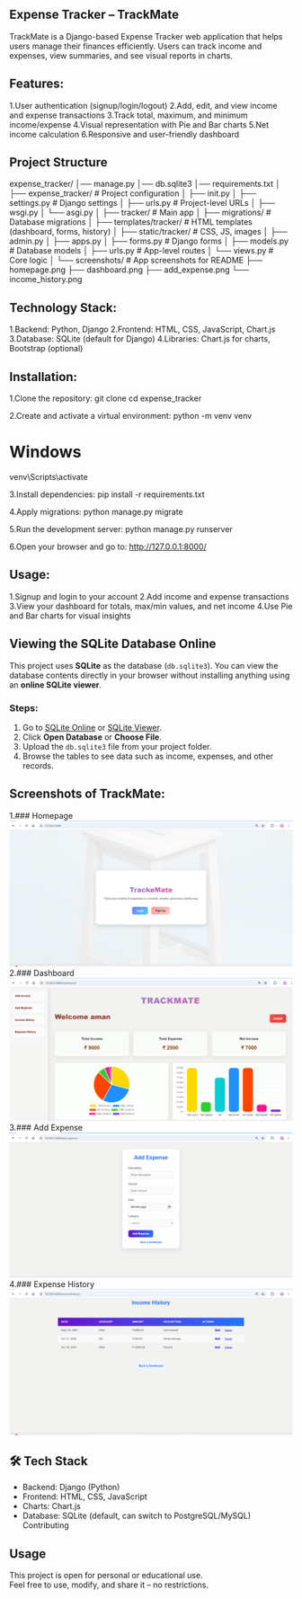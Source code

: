 ## Expense Tracker – TrackMate

TrackMate is a Django-based Expense Tracker web application that helps users manage their finances efficiently. Users can track income and expenses, view summaries, and see visual reports in charts.

## Features:

1.User authentication (signup/login/logout)
2.Add, edit, and view income and expense transactions
3.Track total, maximum, and minimum income/expense
4.Visual representation with Pie and Bar charts
5.Net income calculation
6.Responsive and user-friendly dashboard

## Project Structure

expense_tracker/
│── manage.py
│── db.sqlite3
│── requirements.txt
│
├── expense_tracker/ # Project configuration
│ ├── init.py
│ ├── settings.py # Django settings
│ ├── urls.py # Project-level URLs
│ ├── wsgi.py
│ └── asgi.py
│
├── tracker/ # Main app
│ ├── migrations/ # Database migrations
│ ├── templates/tracker/ # HTML templates (dashboard, forms, history)
│ ├── static/tracker/ # CSS, JS, images
│ ├── admin.py
│ ├── apps.py
│ ├── forms.py # Django forms
│ ├── models.py # Database models
│ ├── urls.py # App-level routes
│ └── views.py # Core logic
│
└── screenshots/ # App screenshots for README
├── homepage.png
├── dashboard.png
├── add_expense.png
└── income_history.png

## Technology Stack:

1.Backend: Python, Django
2.Frontend: HTML, CSS, JavaScript, Chart.js
3.Database: SQLite (default for Django)
4.Libraries: Chart.js for charts, Bootstrap (optional)

## Installation:

1.Clone the repository:
git clone <your-repo-link>
cd expense_tracker

2.Create and activate a virtual environment:
python -m venv venv

# Windows
venv\Scripts\activate

3.Install dependencies:
pip install -r requirements.txt

4.Apply migrations:
python manage.py migrate

5.Run the development server:
python manage.py runserver

6.Open your browser and go to:
http://127.0.0.1:8000/

## Usage:

1.Signup and login to your account
2.Add income and expense transactions
3.View your dashboard for totals, max/min values, and net income
4.Use Pie and Bar charts for visual insights

## Viewing the SQLite Database Online

This project uses **SQLite** as the database (`db.sqlite3`). You can view the database contents directly in your browser without installing anything using an **online SQLite viewer**.

### Steps:

1. Go to [SQLite Online](https://sqliteonline.com/) or [SQLite Viewer](https://inloop.github.io/sqlite-viewer/).
2. Click **Open Database** or **Choose File**.
3. Upload the `db.sqlite3` file from your project folder.
4. Browse the tables to see data such as income, expenses, and other records.

## Screenshots of TrackMate:
1.### Homepage
![Expense History Screenshot](screenshots/Homepage.png)
2.### Dashboard
![Dashboard Screenshot](screenshots/dashboard.png)
3.### Add Expense
![Add Expense Screenshot](screenshots/add_expense.png)
4.### Expense History
![Expense History Screenshot](screenshots/income_history.png)

## 🛠️ Tech Stack
- Backend: Django (Python)
- Frontend: HTML, CSS, JavaScript
- Charts: Chart.js
- Database: SQLite (default, can switch to PostgreSQL/MySQL)
 Contributing

##  Usage
This project is open for personal or educational use.  
Feel free to use, modify, and share it – no restrictions. 
